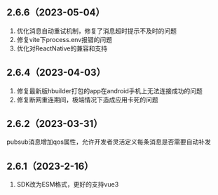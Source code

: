 ## 2.6.6（2023-05-04）
1. 优化消息自动重试机制，修复了消息超时提示不及时的问题
2. 修复vite下process.env报错的问题
3. 优化对ReactNative的兼容和支持
## 2.6.4（2023-04-03）
1. 修复最新版hbuilder打包的app在android手机上无法连接成功的问题
2. 修复断网重连期间，极端情况下造成应用卡死的问题
## 2.6.2（2023-03-31）
pubsub消息增加qos属性，允许开发者灵活定义每条消息是否需要自动补发
## 2.6.1（2023-2-16）
1. SDK改为ESM格式，更好的支持vue3
